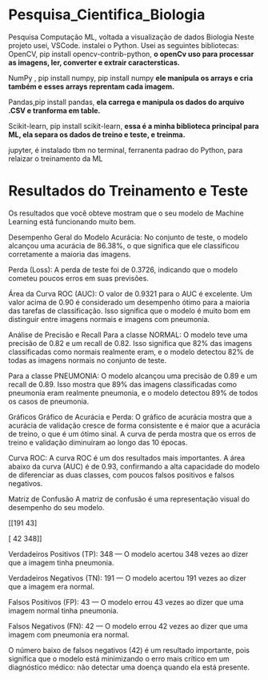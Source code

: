 # Pesquisa_Cientifica_Biologia
Pesquisa Computação ML, voltada a visualização de dados Biologia
Neste projeto usei, VSCode. instalei o Python.
Usei as seguintes bibliotecas:
OpenCV, pip install opencv-contrib-python, **o openCv uso para processar as imagens, ler, converter e extrair caractersticas.** 

NumPy , pip install numpy, pip install numpy **ele manipula os arrays e cria também e esses arrays reprentam cada imagem.** 

Pandas,pip install pandas, **ela carrega e manipula os dados do arquivo .CSV e tranforma em table.**

Scikit-learn, pip install scikit-learn,  **essa é a minha biblioteca principal para ML, ela separa os dados de treino e teste, e treinma.**

jupyter,  é instalado tbm no terminal, ferranenta padrao do Python, para relaizar o treinamento da ML

# Resultados do Treinamento e Teste
Os resultados que você obteve mostram que o seu modelo de Machine Learning está funcionando muito bem.

Desempenho Geral do Modelo
Acurácia: No conjunto de teste, o modelo alcançou uma acurácia de 86.38%, o que significa que ele classificou corretamente a maioria das imagens.

Perda (Loss): A perda de teste foi de 0.3726, indicando que o modelo cometeu poucos erros em suas previsões.

Área da Curva ROC (AUC): O valor de 0.9321 para o AUC é excelente. Um valor acima de 0.90 é considerado um desempenho ótimo para a maioria das tarefas de classificação. Isso significa que o modelo é muito bom em distinguir entre imagens normais e imagens com pneumonia.

Análise de Precisão e Recall
Para a classe NORMAL: O modelo teve uma precisão de 0.82 e um recall de 0.82. Isso significa que 82% das imagens classificadas como normais realmente eram, e o modelo detectou 82% de todas as imagens normais no conjunto de teste.

Para a classe PNEUMONIA: O modelo alcançou uma precisão de 0.89 e um recall de 0.89. Isso mostra que 89% das imagens classificadas como pneumonia eram realmente pneumonia, e o modelo detectou 89% de todos os casos de pneumonia.

Gráficos
Gráfico de Acurácia e Perda: O gráfico de acurácia mostra que a acurácia de validação cresce de forma consistente e é maior que a acurácia de treino, o que é um ótimo sinal. A curva de perda mostra que os erros de treino e validação diminuíram ao longo das 10 épocas.

Curva ROC: A curva ROC é um dos resultados mais importantes. A área abaixo da curva (AUC) é de 0.93, confirmando a alta capacidade do modelo de diferenciar as duas classes, com poucos falsos positivos e falsos negativos.

Matriz de Confusão
A matriz de confusão é uma representação visual do desempenho do seu modelo.

[[191 43]

[ 42 348]]

Verdadeiros Positivos (TP): 348 — O modelo acertou 348 vezes ao dizer que a imagem tinha pneumonia.

Verdadeiros Negativos (TN): 191 — O modelo acertou 191 vezes ao dizer que a imagem era normal.

Falsos Positivos (FP): 43 — O modelo errou 43 vezes ao dizer que uma imagem normal tinha pneumonia.

Falsos Negativos (FN): 42 — O modelo errou 42 vezes ao dizer que uma imagem com pneumonia era normal.

O número baixo de falsos negativos (42) é um resultado importante, pois significa que o modelo está minimizando o erro mais crítico em um diagnóstico médico: não detectar uma doença quando ela está presente.
